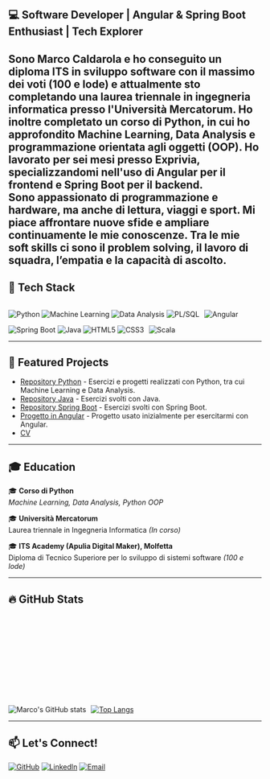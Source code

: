 ## 💻 Software Developer | Angular & Spring Boot Enthusiast | Tech Explorer  
Sono Marco Caldarola e ho conseguito un diploma ITS in sviluppo software con il massimo dei voti (100 e lode) e attualmente sto completando una laurea triennale in ingegneria informatica presso l'Università Mercatorum. Ho inoltre completato un corso di Python, in cui ho approfondito Machine Learning, Data Analysis e programmazione orientata agli oggetti (OOP). 
Ho lavorato per sei mesi presso Exprivia, specializzandomi nell'uso di Angular per il frontend e Spring Boot per il backend.  
Sono appassionato di programmazione e hardware, ma anche di lettura, viaggi e sport. Mi piace affrontare nuove sfide e ampliare continuamente le mie conoscenze. Tra le mie soft skills ci sono il problem solving, il lavoro di squadra, l’empatia e la capacità di ascolto.  
---
## 🚀 Tech Stack  
![Python](https://img.shields.io/badge/Python-3776AB?style=for-the-badge&logo=python&logoColor=white) ![Machine Learning](https://img.shields.io/badge/Machine%20Learning-FF6F00?style=for-the-badge&logo=tensorflow&logoColor=white) ![Data Analysis](https://img.shields.io/badge/Data%20Analysis-1E88E5?style=for-the-badge&logo=pandas&logoColor=white) ![PL/SQL](https://img.shields.io/badge/PL/SQL-003B57?style=for-the-badge&logo=oracle&logoColor=white)  <img src="https://via.placeholder.com/2x100" width="2" height="28"> ![Angular](https://img.shields.io/badge/Angular-DD0031?style=for-the-badge&logo=angular&logoColor=white) ![Spring Boot](https://img.shields.io/badge/Spring%20Boot-6DB33F?style=for-the-badge&logo=springboot&logoColor=white) ![Java](https://img.shields.io/badge/Java-ED8B00?style=for-the-badge&logo=java&logoColor=white) ![HTML5](https://img.shields.io/badge/HTML5-E34F26?style=for-the-badge&logo=html5&logoColor=white) ![CSS3](https://img.shields.io/badge/CSS3-1572B6?style=for-the-badge&logo=css3&logoColor=white) <img src="https://via.placeholder.com/2x100" width="2" height="28"> ![Scala](https://img.shields.io/badge/Scala-DC322F?style=for-the-badge&logo=scala&logoColor=white)  

---
## 📌 Featured Projects  
- [Repository Python](https://github.com/MarCalll/Deposito_MarcoCaldarola) - Esercizi e progetti realizzati con Python, tra cui Machine Learning e Data Analysis.  
- [Repository Java](https://github.com/MarCalll/Caldarola-Marco) - Esercizi svolti con Java.  
- [Repository Spring Boot](https://github.com/MarCalll/MarcoCaldarolaEE) - Esercizi svolti con Spring Boot.  
- [Progetto in Angular](https://github.com/MarCalll/NuovoFrontEnd) - Progetto usato inizialmente per esercitarmi con Angular.  
- [CV](https://github.com/MarCalll/MarCalll/blob/99f2c5ae702b58a9de935b4ae482307d3c0a150d/CANVA%20MARCO%20CALDAROLA%2030-10.pdf)

---
## 🎓 Education

🎓 **Corso di Python**  
*Machine Learning, Data Analysis, Python OOP*

🎓 **Università Mercatorum**  
Laurea triennale in Ingegneria Informatica *(In corso)*

🎓 **ITS Academy (Apulia Digital Maker), Molfetta**  
Diploma di Tecnico Superiore per lo sviluppo di sistemi software *(100 e lode)*

---
## 🔥 GitHub Stats  
![Marco's GitHub stats](https://github-readme-stats.vercel.app/api?username=MarCalll&show_icons=true&theme=tokyonight) <img src="https://via.placeholder.com/2x100" width="2" height="195"> [![Top Langs](https://github-readme-stats.vercel.app/api/top-langs/?username=MarCalll&layout=compact&theme=tokyonight)](https://github.com/anuraghazra/github-readme-stats)

---
## 📫 Let's Connect!  
[![GitHub](https://img.shields.io/badge/GitHub-181717?style=for-the-badge&logo=github&logoColor=white)](https://github.com/MarCalll) [![LinkedIn](https://img.shields.io/badge/LinkedIn-0077B5?style=for-the-badge&logo=linkedin&logoColor=white)](https://www.linkedin.com/in/marco-caldarola) [![Email](https://img.shields.io/badge/Email-D14836?style=for-the-badge&logo=gmail&logoColor=white)](mailto:mcaldarola0808@gmail.com)  

